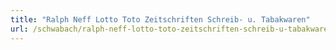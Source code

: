 ```yaml
---
title: "Ralph Neff Lotto Toto Zeitschriften Schreib- u. Tabakwaren"
url: /schwabach/ralph-neff-lotto-toto-zeitschriften-schreib-u-tabakwaren/
---
```


